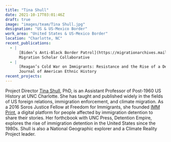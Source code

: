 ```yaml
---
title: "Tina Shull"
date: 2021-10-17T03:01:46Z
draft: true
image: "images/team/Tina Shull.jpg"
designation: "US & US-Mexico Border"
work_area: "United States & US-Mexico Border"
location: "Charlotte, NC"
recent_publications:
  - |
      [Biden’s Anti-Black Border Patrol](https://migrationarchives.mailchimpsites.com/october-1-2021), 
      Migration Scholar Collaborative
  - |
      [Reagan’s Cold War on Immigrants: Resistance and the Rise of a Detention Regime, 1980-1981](https://www.jstor.org/stable/10.5406/jamerethnhist.40.2.0005#:~:text=Reagan's%20%E2%80%9CCold%20War%20on%20immigrants,detention%20system%E2%80%94%20sparked%20mass%20resistance), 
      Journal of American Ethnic History
recent_projects:
---
```


Project Director [Tina Shull](http://kristinashull.com/), PhD, is an Assistant Professor of Post-1960 US History at UNC Charlotte.
She has taught and published widely in the fields of US foreign relations, immigration enforcement, and climate migration.
As a 2016 Soros Justice Fellow at Freedom for Immigrants, she founded [IMM Print](https://imm-print.com/), a digital platform for people affected by immigration detention to share their stories.
Her forthcbook with UNC Press, Detention Empire, explores the rise of immigration detention in the United States since the 1980s.
Shull is also a National Geographic explorer and a Climate Reality Project leader.
